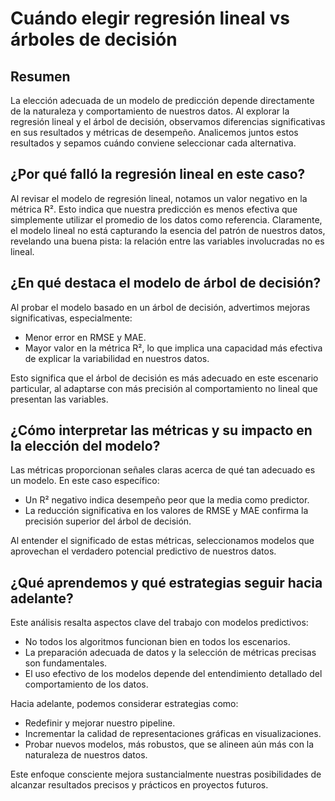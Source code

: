 # Cuándo elegir regresión lineal vs árboles de decisión

## Resumen

La elección adecuada de un modelo de predicción depende directamente de la naturaleza y comportamiento de nuestros datos. Al explorar la regresión lineal y el árbol de decisión, observamos diferencias significativas en sus resultados y métricas de desempeño. Analicemos juntos estos resultados y sepamos cuándo conviene seleccionar cada alternativa.

## ¿Por qué falló la regresión lineal en este caso?
Al revisar el modelo de regresión lineal, notamos un valor negativo en la métrica R². Esto indica que nuestra predicción es menos efectiva que simplemente utilizar el promedio de los datos como referencia. Claramente, el modelo lineal no está capturando la esencia del patrón de nuestros datos, revelando una buena pista: la relación entre las variables involucradas no es lineal.

## ¿En qué destaca el modelo de árbol de decisión?
Al probar el modelo basado en un árbol de decisión, advertimos mejoras significativas, especialmente:

* Menor error en RMSE y MAE.
* Mayor valor en la métrica R², lo que implica una capacidad más efectiva de explicar la variabilidad en nuestros datos.

Esto significa que el árbol de decisión es más adecuado en este escenario particular, al adaptarse con más precisión al comportamiento no lineal que presentan las variables.

## ¿Cómo interpretar las métricas y su impacto en la elección del modelo?
Las métricas proporcionan señales claras acerca de qué tan adecuado es un modelo. En este caso específico:

* Un R² negativo indica desempeño peor que la media como predictor.
* La reducción significativa en los valores de RMSE y MAE confirma la precisión superior del árbol de decisión.

Al entender el significado de estas métricas, seleccionamos modelos que aprovechan el verdadero potencial predictivo de nuestros datos.

## ¿Qué aprendemos y qué estrategias seguir hacia adelante?
Este análisis resalta aspectos clave del trabajo con modelos predictivos:

* No todos los algoritmos funcionan bien en todos los escenarios.
* La preparación adecuada de datos y la selección de métricas precisas son fundamentales.
* El uso efectivo de los modelos depende del entendimiento detallado del comportamiento de los datos.

Hacia adelante, podemos considerar estrategias como:

* Redefinir y mejorar nuestro pipeline.
* Incrementar la calidad de representaciones gráficas en visualizaciones.
* Probar nuevos modelos, más robustos, que se alineen aún más con la naturaleza de nuestros datos.

Este enfoque consciente mejora sustancialmente nuestras posibilidades de alcanzar resultados precisos y prácticos en proyectos futuros.